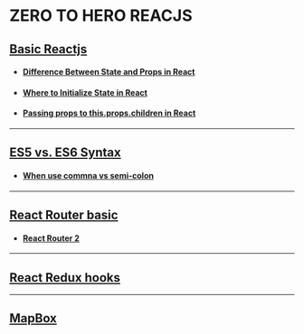 # ZERO TO HERO REACJS

## [Basic Reactjs](https://reactgo.com/react/tutorial/)
- #### [Difference Between State and Props in React](https://reactgo.com/react-state-props/)
- #### [Where to Initialize State in React](https://daveceddia.com/where-initialize-state-react/)
- #### [Passing props to this.props.children in React](https://reactgo.com/react-pass-props-children/)

--------------------------

## [ES5 vs. ES6 Syntax](https://engineering.carsguide.com.au/es5-vs-es6-syntax-6c8350fa6998)
- #### [When use commna vs semi-colon](/reactjs/comma_semicolon.md)

---------------------------------------
## [React Router basic](https://reactgo.com/reactrouter/introduction/)
- #### [React Router 2](https://blog.logrocket.com/react-router-dom-set-up-essential-components-parameterized-routes-505dc93642f1/)

------------------------------------
## [React Redux hooks](https://reactgo.com/react-redux-hooks/)

----------------------------

## [MapBox](/reactjs/mapbox.md)
